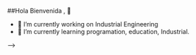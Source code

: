 ##Hola Bienvenida , 🐇



- 🔭 I’m currently working on Industrial Engineering
- 🌱 I’m currently learning programation, education, Industrial.

-->
